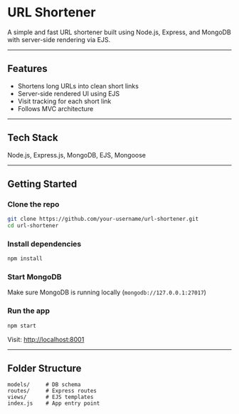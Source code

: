 # URL Shortener

A simple and fast URL shortener built using Node.js, Express, and MongoDB with server-side rendering via EJS.

---

## Features
- Shortens long URLs into clean short links
- Server-side rendered UI using EJS
- Visit tracking for each short link
- Follows MVC architecture

---

## Tech Stack
Node.js, Express.js, MongoDB, EJS, Mongoose

---

## Getting Started

### Clone the repo
```bash
git clone https://github.com/your-username/url-shortener.git
cd url-shortener
```

### Install dependencies

```bash
npm install
```

### Start MongoDB

Make sure MongoDB is running locally (`mongodb://127.0.0.1:27017`)

### Run the app

```bash
npm start
```

Visit: [http://localhost:8001](http://localhost:8001)

---

## Folder Structure

```
models/     # DB schema
routes/     # Express routes
views/      # EJS templates
index.js    # App entry point
```